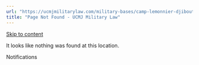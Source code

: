 ```yaml
---
url: "https://ucmjmilitarylaw.com/military-bases/camp-lemonnier-djibouti-military-defense-lawyer-ucmj-legal-guide/%7Blocation13"
title: "Page Not Found - UCMJ Military Law"
---
```


[Skip to content](https://ucmjmilitarylaw.com/military-bases/camp-lemonnier-djibouti-military-defense-lawyer-ucmj-legal-guide/%7Blocation13#content)

It looks like nothing was found at this location.

Notifications
